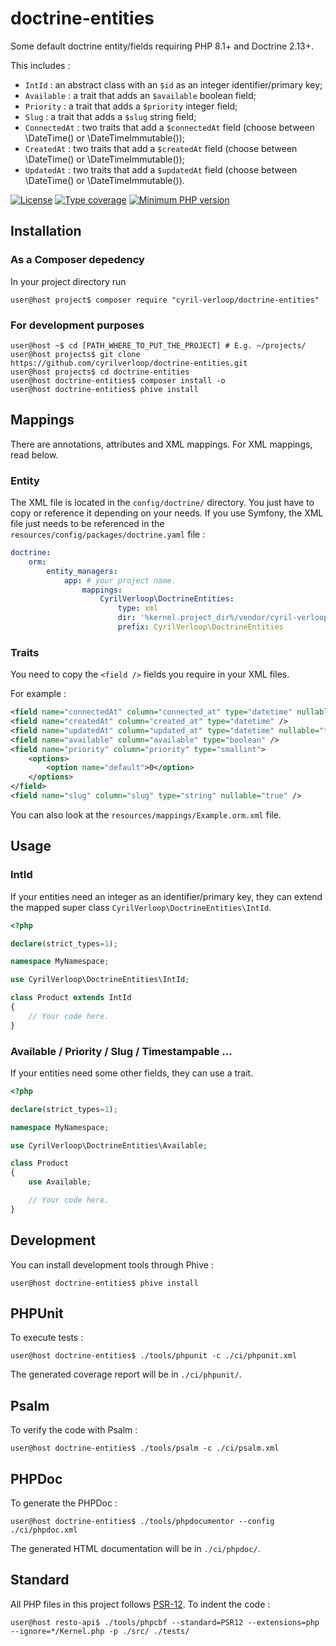 # doctrine-entities

Some default doctrine entity/fields requiring PHP 8.1+ and Doctrine 2.13+.

This includes :

- `IntId` : an abstract class with an `$id` as an integer identifier/primary key;
- `Available` : a trait that adds an `$available` boolean field;
- `Priority` : a trait that adds a `$priority` integer field;
- `Slug` : a trait that adds a `$slug` string field;
- `ConnectedAt` : two traits that add a `$connectedAt` field (choose between \DateTime() or \DateTimeImmutable());
- `CreatedAt` : two traits that add a `$createdAt` field (choose between \DateTime() or \DateTimeImmutable());
- `UpdatedAt` : two traits that add a `$updatedAt` field (choose between \DateTime() or \DateTimeImmutable()).

[![License](https://img.shields.io/github/license/cyrilverloop/doctrine-entities)](https://github.com/cyrilverloop/doctrine-entities/blob/trunk/LICENSE)
[![Type coverage](https://shepherd.dev/github/cyrilverloop/doctrine-entities/coverage.svg)](https://shepherd.dev/github/cyrilverloop/doctrine-entities)
[![Minimum PHP version](https://img.shields.io/badge/php-%3E%3D8.1-%23777BB4?logo=php&style=flat)](https://www.php.net/)


## Installation

### As a Composer depedency

In your project directory run

```shellsession
user@host project$ composer require "cyril-verloop/doctrine-entities"
```

### For development purposes

```shellsession
user@host ~$ cd [PATH_WHERE_TO_PUT_THE_PROJECT] # E.g. ~/projects/
user@host projects$ git clone https://github.com/cyrilverloop/doctrine-entities.git
user@host projects$ cd doctrine-entities
user@host doctrine-entities$ composer install -o
user@host doctrine-entities$ phive install
```


## Mappings

There are annotations, attributes and XML mappings. For XML mappings, read below.

### Entity

The XML file is located in the `config/doctrine/` directory.
You just have to copy or reference it depending on your needs.
If you use Symfony, the XML file just needs to be referenced in the `resources/config/packages/doctrine.yaml` file :

```yaml
doctrine:
    orm:
        entity_managers:
            app: # your project name.
                mappings:
                    CyrilVerloop\DoctrineEntities:
                        type: xml
                        dir: '%kernel.project_dir%/vendor/cyril-verloop/doctrine-entities/config/doctrine'
                        prefix: CyrilVerloop\DoctrineEntities
```

### Traits

You need to copy the `<field />` fields you require in your XML files.

For example :
```xml
<field name="connectedAt" column="connected_at" type="datetime" nullable="true" />
<field name="createdAt" column="created_at" type="datetime" />
<field name="updatedAt" column="updated_at" type="datetime" nullable="true" />
<field name="available" column="available" type="boolean" />
<field name="priority" column="priority" type="smallint">
    <options>
        <option name="default">0</option>
    </options>
</field>
<field name="slug" column="slug" type="string" nullable="true" />
```

You can also look at the `resources/mappings/Example.orm.xml` file.

## Usage

### IntId

If your entities need an integer as an identifier/primary key,
they can extend the mapped super class `CyrilVerloop\DoctrineEntities\IntId`.

```php
<?php

declare(strict_types=1);

namespace MyNamespace;

use CyrilVerloop\DoctrineEntities\IntId;

class Product extends IntId
{
    // Your code here.
}
```

### Available / Priority / Slug / Timestampable ...

If your entities need some other fields, they can use a trait.

```php
<?php

declare(strict_types=1);

namespace MyNamespace;

use CyrilVerloop\DoctrineEntities\Available;

class Product
{
    use Available;

    // Your code here.
}
```


## Development

You can install development tools through Phive :
```shellsession
user@host doctrine-entities$ phive install
```

## PHPUnit

To execute tests :
```shellsession
user@host doctrine-entities$ ./tools/phpunit -c ./ci/phpunit.xml
```
The generated coverage report will be in `./ci/phpunit/`.

## Psalm

To verify the code with Psalm :
```shellsession
user@host doctrine-entities$ ./tools/psalm -c ./ci/psalm.xml
```

## PHPDoc

To generate the PHPDoc :
```shellsession
user@host doctrine-entities$ ./tools/phpdocumentor --config ./ci/phpdoc.xml
```
The generated HTML documentation will be in `./ci/phpdoc/`.


## Standard

All PHP files in this project follows [PSR-12](https://www.php-fig.org/psr/psr-12/).
To indent the code :
```shellsession
user@host resto-api$ ./tools/phpcbf --standard=PSR12 --extensions=php --ignore=*/Kernel.php -p ./src/ ./tests/
```
